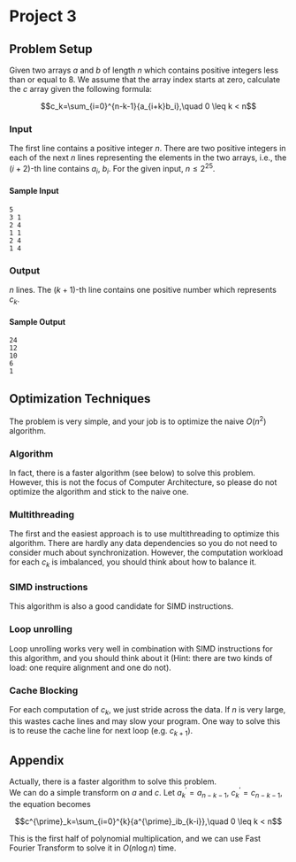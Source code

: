 # Project 3

## Problem Setup

Given two arrays $`a`$ and $`b`$ of length $`n`$ which contains positive integers less than or equal to 8. We assume that the array index starts at zero, calculate the $`c`$ array given the following formula:
```math
c_k=\sum_{i=0}^{n-k-1}{a_{i+k}b_i},\quad 0 \leq k < n
```

### Input
The first line contains a positive integer $`n`$. There are two positive integers in each of the next $`n`$ lines representing the elements in the two arrays, i.e., the $`(i+2)`$-th line contains $`a_i`$, $`b_i`$. For the given input, $`n \leq 2^{25}`$.

#### Sample Input
```
5
3 1
2 4
1 1
2 4
1 4
```

### Output
$`n`$ lines. The $`(k+1)`$-th line contains one positive number which represents $`c_k`$.

#### Sample Output
```
24
12
10
6
1
```

## Optimization Techniques
The problem is very simple, and your job is to optimize the naive $`O(n^2)`$ algorithm.

### Algorithm
In fact, there is a faster algorithm (see below) to solve this problem. However, this is not the focus of Computer Architecture, so please do not optimize the algorithm and stick to the naive one.

### Multithreading
The first and the easiest approach is to use multithreading to optimize this algorithm. There are hardly any data dependencies so you do not need to consider much about synchronization. However, the computation workload for each $`c_k`$ is imbalanced, you should think about how to balance it.

### SIMD instructions
This algorithm is also a good candidate for SIMD instructions.

### Loop unrolling
Loop unrolling works very well in combination with SIMD instructions for this algorithm, and you should think about it (Hint: there are two kinds of load: one require alignment and one do not).

### Cache Blocking
For each computation of $`c_k`$, we just stride across the data. If $`n`$ is very large, this wastes cache lines and may slow your program. One way to solve this is to reuse the cache line for next loop (e.g. $`c_{k+1}`$).

## Appendix
Actually, there is a faster algorithm to solve this problem.  
We can do a simple transform on $`a`$ and $`c`$. Let $`a^{\prime}_k=a_{n-k-1}`$, $`c^{\prime}_k=c_{n-k-1}`$, the equation becomes
```math
c^{\prime}_k=\sum_{i=0}^{k}{a^{\prime}_ib_{k-i}},\quad 0 \leq k < n
```
This is the first half of polynomial multiplication, and we can use Fast Fourier Transform to solve it in $`O(n\log{n})`$ time.
